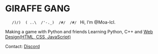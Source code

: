 # GIRAFFE GANG
`    /)/) 
   ( ..\ 
   /'-._) 
  /#/ 
 /#/ 
`
Hi, I’m @Moa-IcI.

Making a game with Python and friends
Learning Python, C++ and [Web Design(HTML, CSS, JavaScript)](https://longnecksoftware.ch)

Contact:
[Discord](https://www.discord.com/channels/@994857480729411584)
